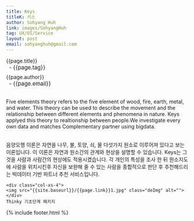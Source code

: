 ```yaml
---
title: Keys
titleK: 키스
author: Sohyang Huh
link: images/SohyangHuh
tag: UX/UI/Service
layout: post
email: sohyanghuh@gmail.com
---	
```


<div class="container">

<div class="deDep">
{{page.title}}<br>
<p style="font-size:15px; margin:0px; padding:0px 0px 0px 8px; margin:0px 0px 8px 0px;">- {{page.tag}}</p>
{{page.author}}<br>
<p style="font-size:15px; margin:0px; padding:0px 0px 0px 8px;">- {{page.email}}</p>
</div>

<br>

<div class="det lato">

<!--영문-->

Five elements theory refers to the five element of wood, fire, earth, metal, and water. This theory can be used to describe the movement and the relationship 
between different elements and phenomena in nature. Keys applyed this theory
to realtionship between people.We investigate every own data and matches
Complementary partner using bigdata.

<!--영문-->

</div>


<div class="noto">
<!--국문-->

<br>
음양오행 이론은 자연을 나무, 불, 토양, 쇠, 물 다섯가지 원소로 이루어져 있다고 보는 이론입니다. 이 이론은 자연과 원소간의 관계와 현상을 설명할 수 있습니다. Keys는 그것을 사람과 사람간의 현상에도 적용시켰습니다. 각 개인의 특성을 조사 한 뒤 원소지도에 사람을 위치시킨후 자신을 보완해 줄 수 있는 사람을 종합적으로 판단 후 추천해드리는 빅데이터 기반 파트너 추천 서비스입니다.

<!--국문-->

</div>

<div class="row noto">
	
	<div class="col-xs-4">
	<img src="{{site.baseurl}}/{{page.link}}1.jpg" class="deImg" alt=""></div>
	Thinky 기초단계 패키지
</div>

	

</div> 

{% include footer.html %}